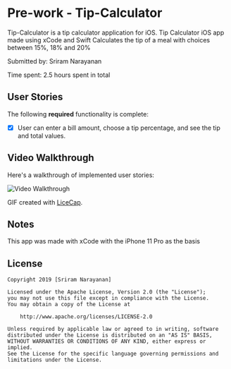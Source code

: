 # Pre-work - Tip-Calculator

Tip-Calculator is a tip calculator application for iOS.
Tip Calculator iOS app made using xCode and Swift
Calculates the tip of a meal with choices between 15%, 18% and 20%

Submitted by: Sriram Narayanan

Time spent: 2.5 hours spent in total

## User Stories

The following **required** functionality is complete:

* [x] User can enter a bill amount, choose a tip percentage, and see the tip and total values.


## Video Walkthrough 

Here's a walkthrough of implemented user stories:

<img src='https://media.giphy.com/media/IdTlpwJYBe0jllIREv/giphy.gif' title='Video Walkthrough' width='' alt='Video Walkthrough' />

GIF created with [LiceCap](http://www.cockos.com/licecap/).

## Notes

This app was made with xCode with the iPhone 11 Pro as the basis

## License

    Copyright 2019 [Sriram Narayanan]

    Licensed under the Apache License, Version 2.0 (the "License");
    you may not use this file except in compliance with the License.
    You may obtain a copy of the License at

        http://www.apache.org/licenses/LICENSE-2.0

    Unless required by applicable law or agreed to in writing, software
    distributed under the License is distributed on an "AS IS" BASIS,
    WITHOUT WARRANTIES OR CONDITIONS OF ANY KIND, either express or implied.
    See the License for the specific language governing permissions and
    limitations under the License.
